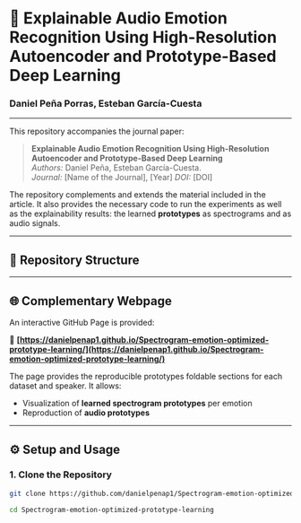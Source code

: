# 📄 Explainable Audio Emotion Recognition Using High-Resolution Autoencoder and Prototype-Based Deep Learning
### Daniel Peña Porras, Esteban García-Cuesta

---

This repository accompanies the journal paper:

> **Explainable Audio Emotion Recognition Using High-Resolution Autoencoder and Prototype-Based Deep Learning**  
> *Authors:* Daniel Peña, Esteban García-Cuesta.  
> *Journal:* [Name of the Journal], [Year]
> *DOI:* [DOI]  

The repository complements and extends the material included in the article. It also provides the necessary code to run the experiments as well as the explainability results: the learned **prototypes** as spectrograms and as audio signals.

---

## 🧩 Repository Structure


---

## 🌐 Complementary Webpage

An interactive GitHub Page is provided:

🔗 **[https://danielpenap1.github.io/Spectrogram-emotion-optimized-prototype-learning/](https://danielpenap1.github.io/Spectrogram-emotion-optimized-prototype-learning/)**

The page provides the reproducible prototypes foldable sections for each dataset and speaker. It allows:
- Visualization of **learned spectrogram prototypes** per emotion
- Reproduction of **audio prototypes**  

---

## ⚙️ Setup and Usage

### 1. Clone the Repository

```bash
git clone https://github.com/danielpenap1/Spectrogram-emotion-optimized-prototype-learning.git

cd Spectrogram-emotion-optimized-prototype-learning
